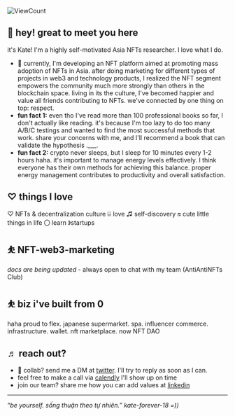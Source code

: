 
![ViewCount](http://bit.ly/Thomas-Github-Visits)

## 👋 hey! great to meet you here

it's Kate! I'm a highly self-motivated Asia NFTs researcher. I love what I do.

- 🌱 currently, I'm developing an NFT platform aimed at promoting mass adoption of NFTs in Asia. after doing marketing for different types of projects in web3 and technology products, I realized the NFT segment empowers the community much more strongly than others in the blockchain space. living in its the culture, I've becomed happier and value all friends contributing to NFTs. we've connected by one thing on top: respect.
- **fun fact 1:** even tho I've read more than 100 professional books so far, I don't actually like reading. it's because I'm too lazy to do too many A/B/C testings and wanted to find the most successful methods that work. share your concerns with me, and I'll recommend a book that can validate the hypothesis .___.
- **fun fact 2:** crypto never sleeps, but I sleep for 10 minutes every 1-2 hours haha. it's important to manage energy levels effectively. I think everyone has their own methods for achieving this balance. proper energy management contributes to productivity and overall satisfaction.

## ♡ things I love

♡ NFTs & decentralization culture ⌸ love ♫ self-discovery 🔛 cute little things in life 〇 learn 》startups

## ⛹️ NFT-web3-marketing

*docs are being updated* - always open to chat with my team (AntiAntiNFTs Club)

## ⛹️ biz i've built from 0

haha proud to flex. japanese supermarket. spa. influencer commerce. infrastructure. wallet. nft marketplace. now NFT DAO

## ♬ reach out?
- 💼 collab? send me a DM at [twitter](https://twitter.com/katedaynee). I'll try to reply as soon as I can.
- feel free to make a call via [calendly](https://calendly.com/kate-daynee) I'll show up on time
- join our team? share me how you can add values at [linkedin](https://www.linkedin.com/in/kate-dayne-trinh-10a031131/)

---

“*be yourself. sống thuận theo tự nhiên.” kate-forever-18 =))*
